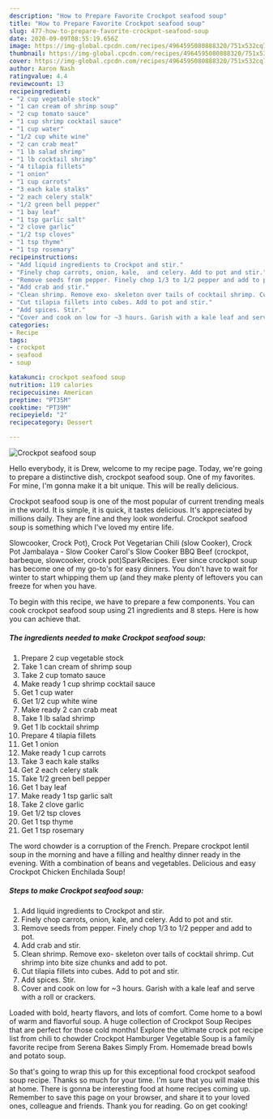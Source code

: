 ```yaml
---
description: "How to Prepare Favorite Crockpot seafood soup"
title: "How to Prepare Favorite Crockpot seafood soup"
slug: 477-how-to-prepare-favorite-crockpot-seafood-soup
date: 2020-09-09T08:55:19.656Z
image: https://img-global.cpcdn.com/recipes/4964595080888320/751x532cq70/crockpot-seafood-soup-recipe-main-photo.jpg
thumbnail: https://img-global.cpcdn.com/recipes/4964595080888320/751x532cq70/crockpot-seafood-soup-recipe-main-photo.jpg
cover: https://img-global.cpcdn.com/recipes/4964595080888320/751x532cq70/crockpot-seafood-soup-recipe-main-photo.jpg
author: Aaron Nash
ratingvalue: 4.4
reviewcount: 13
recipeingredient:
- "2 cup vegetable stock"
- "1 can cream of shrimp soup"
- "2 cup tomato sauce"
- "1 cup shrimp cocktail sauce"
- "1 cup water"
- "1/2 cup white wine"
- "2 can crab meat"
- "1 lb salad shrimp"
- "1 lb cocktail shrimp"
- "4 tilapia fillets"
- "1 onion"
- "1 cup carrots"
- "3 each kale stalks"
- "2 each celery stalk"
- "1/2 green bell pepper"
- "1 bay leaf"
- "1 tsp garlic salt"
- "2 clove garlic"
- "1/2 tsp cloves"
- "1 tsp thyme"
- "1 tsp rosemary"
recipeinstructions:
- "Add liquid ingredients to Crockpot and stir."
- "Finely chop carrots, onion, kale,  and celery. Add to pot and stir."
- "Remove seeds from pepper. Finely chop 1/3 to 1/2 pepper and add to pot."
- "Add crab and stir."
- "Clean shrimp. Remove exo- skeleton over tails of cocktail shrimp. Cut shrimp into bite size chunks and add to pot."
- "Cut tilapia fillets into cubes. Add to pot and stir."
- "Add spices. Stir."
- "Cover and cook on low for ~3 hours. Garish with a kale leaf and serve with a roll or crackers."
categories:
- Recipe
tags:
- crockpot
- seafood
- soup

katakunci: crockpot seafood soup 
nutrition: 119 calories
recipecuisine: American
preptime: "PT35M"
cooktime: "PT39M"
recipeyield: "2"
recipecategory: Dessert

---
```



![Crockpot seafood soup](https://img-global.cpcdn.com/recipes/4964595080888320/751x532cq70/crockpot-seafood-soup-recipe-main-photo.jpg)

Hello everybody, it is Drew, welcome to my recipe page. Today, we're going to prepare a distinctive dish, crockpot seafood soup. One of my favorites. For mine, I'm gonna make it a bit unique. This will be really delicious.

Crockpot seafood soup is one of the most popular of current trending meals in the world. It is simple, it is quick, it tastes delicious. It's appreciated by millions daily. They are fine and they look wonderful. Crockpot seafood soup is something which I've loved my entire life.

Slowcooker, Crock Pot), Crock Pot Vegetarian Chili (slow Cooker), Crock Pot Jambalaya - Slow Cooker Carol&#39;s Slow Cooker BBQ Beef (crockpot, barbeque, slowcooker, crock pot)SparkRecipes. Ever since crockpot soup has become one of my go-to&#39;s for easy dinners. You don&#39;t have to wait for winter to start whipping them up (and they make plenty of leftovers you can freeze for when you have.


To begin with this recipe, we have to prepare a few components. You can cook crockpot seafood soup using 21 ingredients and 8 steps. Here is how you can achieve that.

<!--inarticleads1-->

##### The ingredients needed to make Crockpot seafood soup:

1. Prepare 2 cup vegetable stock
1. Take 1 can cream of shrimp soup
1. Take 2 cup tomato sauce
1. Make ready 1 cup shrimp cocktail sauce
1. Get 1 cup water
1. Get 1/2 cup white wine
1. Make ready 2 can crab meat
1. Take 1 lb salad shrimp
1. Get 1 lb cocktail shrimp
1. Prepare 4 tilapia fillets
1. Get 1 onion
1. Make ready 1 cup carrots
1. Take 3 each kale stalks
1. Get 2 each celery stalk
1. Take 1/2 green bell pepper
1. Get 1 bay leaf
1. Make ready 1 tsp garlic salt
1. Take 2 clove garlic
1. Get 1/2 tsp cloves
1. Get 1 tsp thyme
1. Get 1 tsp rosemary


The word chowder is a corruption of the French. Prepare crockpot lentil soup in the morning and have a filling and healthy dinner ready in the evening. With a combination of beans and vegetables. Delicious and easy Crockpot Chicken Enchilada Soup! 

<!--inarticleads2-->

##### Steps to make Crockpot seafood soup:

1. Add liquid ingredients to Crockpot and stir.
1. Finely chop carrots, onion, kale,  and celery. Add to pot and stir.
1. Remove seeds from pepper. Finely chop 1/3 to 1/2 pepper and add to pot.
1. Add crab and stir.
1. Clean shrimp. Remove exo- skeleton over tails of cocktail shrimp. Cut shrimp into bite size chunks and add to pot.
1. Cut tilapia fillets into cubes. Add to pot and stir.
1. Add spices. Stir.
1. Cover and cook on low for ~3 hours. Garish with a kale leaf and serve with a roll or crackers.


Loaded with bold, hearty flavors, and lots of comfort. Come home to a bowl of warm and flavorful soup. A huge collection of Crockpot Soup Recipes that are perfect for those cold months! Explore the ultimate crock pot recipe list from chili to chowder Crockpot Hamburger Vegetable Soup is a family favorite recipe from Serena Bakes Simply From. Homemade bread bowls and potato soup. 

So that's going to wrap this up for this exceptional food crockpot seafood soup recipe. Thanks so much for your time. I'm sure that you will make this at home. There is gonna be interesting food at home recipes coming up. Remember to save this page on your browser, and share it to your loved ones, colleague and friends. Thank you for reading. Go on get cooking!
